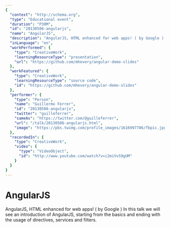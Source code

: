 ```yaml
---
{
  "context": "http://schema.org",
  "type": "Educational event",
  "duration": "P30M",
  "id": "20130506-angularjs",
  "name": "AngularJS",
  "description": "AngularJS, HTML enhanced for web apps! ( by Google ) In this talk we will see an introduction of AngularJS, starting from the basics and ending with the usage of directives, services and filters.",
  "inLanguage": "en",
  "workPerformed": {
    "type": "CreativeWork",
    "learningResourceType": "presentation",
    "url": "https://github.com/mhevery/angular-demo-slides"
  },
  "workFeatured": {
    "type": "CreativeWork",
    "learningResourceType": "source code",
    "id": "https://github.com/mhevery/angular-demo-slides"
  },
  "performer": {
    "type": "Person",
    "name": "Guillermo Ferrer",
    "id": "20130506-angularjs",
    "twitter": "guilleferrer",
    "sameAs": "https://twitter.com/@guilleferrer",
    "url": "/talk/20130506-angularjs.html",
    "image": "https://pbs.twimg.com/profile_images/1616997786/fbpic.jpg"
  },
  "recordedIn": {
    "type": "CreativeWork",
    "video": {
      "type": "VideoObject",
      "id": "http://www.youtube.com/watch?v=i2miVvS9gUM"
    }
  }
}
---
```

# AngularJS

AngularJS, HTML enhanced for web apps! ( by Google ) In this talk we will see an introduction of AngularJS, starting from the basics and ending with the usage of directives, services and filters.